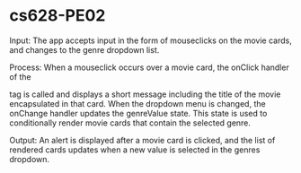 # cs628-PE02

Input:
The app accepts input in the form of mouseclicks on the movie cards, and changes to the genre dropdown list.

Process:
When a mouseclick occurs over a movie card, the onClick handler of the <div> tag is called and displays a short message including the title of the movie encapsulated in that card. When the dropdown menu is changed, the onChange handler updates the genreValue state. This state is used to conditionally render movie cards that contain the selected genre.

Output:
An alert is displayed after a movie card is clicked, and the list of rendered cards updates when a new value is selected in the genres dropdown.